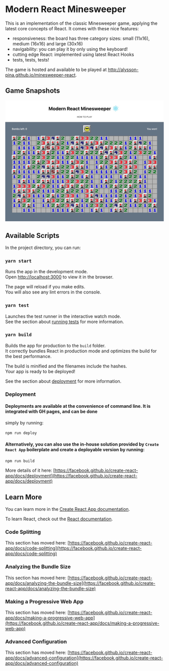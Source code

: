 # Modern React Minesweeper

This is an implementation of the classic Minesweeper game, applying the latest core concepts of React.
It comes with these nice features:

- responsiveness: the board has three category sizes: small (11x16), medium (16x16) and large (30x16)
- navigability: you can play it by only using the keyboard!
- cutting edge React: implemented using latest React Hooks
- tests, tests, tests!

The game is hosted and available to be played at http://alysson-pina.github.io/minesweeper-react.

## Game Snapshots

![Snapshot 1](https://github.com/alysson-pina/minesweeper-react/blob/master/public/screenshots/Screenshot1.jpg)

## Available Scripts

In the project directory, you can run:

### `yarn start`

Runs the app in the development mode.\
Open [http://localhost:3000](http://localhost:3000) to view it in the browser.

The page will reload if you make edits.\
You will also see any lint errors in the console.

### `yarn test`

Launches the test runner in the interactive watch mode.\
See the section about [running tests](https://facebook.github.io/create-react-app/docs/running-tests) for more information.

### `yarn build`

Builds the app for production to the `build` folder.\
It correctly bundles React in production mode and optimizes the build for the best performance.

The build is minified and the filenames include the hashes.\
Your app is ready to be deployed!

See the section about [deployment](https://facebook.github.io/create-react-app/docs/deployment) for more information.

### Deployment

#### Deployments are available at the convenience of command line. It is integrated with GH pages, and can be done

simply by running:

`npm run deploy`

#### Alternatively, you can also use the in-house solution provided by `Create React App` boilerplate and create a deployable version by running:

`npm run build`

More details of it here: [https://facebook.github.io/create-react-app/docs/deployment](https://facebook.github.io/create-react-app/docs/deployment)

## Learn More

You can learn more in the [Create React App documentation](https://facebook.github.io/create-react-app/docs/getting-started).

To learn React, check out the [React documentation](https://reactjs.org/).

### Code Splitting

This section has moved here: [https://facebook.github.io/create-react-app/docs/code-splitting](https://facebook.github.io/create-react-app/docs/code-splitting)

### Analyzing the Bundle Size

This section has moved here: [https://facebook.github.io/create-react-app/docs/analyzing-the-bundle-size](https://facebook.github.io/create-react-app/docs/analyzing-the-bundle-size)

### Making a Progressive Web App

This section has moved here: [https://facebook.github.io/create-react-app/docs/making-a-progressive-web-app](https://facebook.github.io/create-react-app/docs/making-a-progressive-web-app)

### Advanced Configuration

This section has moved here: [https://facebook.github.io/create-react-app/docs/advanced-configuration](https://facebook.github.io/create-react-app/docs/advanced-configuration)
